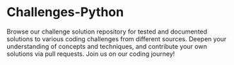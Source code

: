 # Challenges-Python

Browse our challenge solution repository for tested and documented solutions to various coding challenges from different sources. Deepen your understanding of concepts and techniques, and contribute your own solutions via pull requests. Join us on our coding journey!
